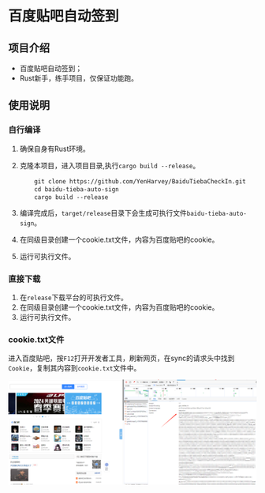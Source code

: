 # 百度贴吧自动签到

## 项目介绍

- 百度贴吧自动签到；
- Rust新手，练手项目，仅保证功能跑。 

## 使用说明

### 自行编译

1. 确保自身有Rust环境。
2. 克隆本项目，进入项目目录,执行`cargo build --release`。

    ```shell
        git clone https://github.com/YenHarvey/BaiduTiebaCheckIn.git
        cd baidu-tieba-auto-sign
        cargo build --release
    ```
3. 编译完成后，`target/release`目录下会生成可执行文件`baidu-tieba-auto-sign`。
4. 在同级目录创建一个cookie.txt文件，内容为百度贴吧的cookie。
5. 运行可执行文件。

### 直接下载

1. 在`release`下载平台的可执行文件。
2. 在同级目录创建一个cookie.txt文件，内容为百度贴吧的cookie。
3. 运行可执行文件。

### cookie.txt文件

进入百度贴吧，按`F12`打开开发者工具，刷新网页，在sync的请求头中找到`Cookie`，复制其内容到`cookie.txt`文件中。

![img.png](assets/img.png)